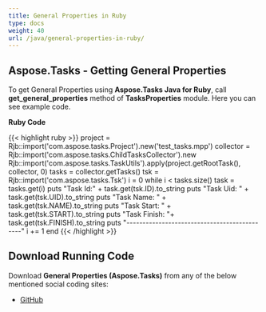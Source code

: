 ```yaml
---
title: General Properties in Ruby
type: docs
weight: 40
url: /java/general-properties-in-ruby/
---
```


## **Aspose.Tasks - Getting General Properties**
To get General Properties using **Aspose.Tasks Java for Ruby**, call **get_general_properties** method of **TasksProperties** module. Here you can see example code.

**Ruby Code**

{{< highlight ruby >}}
project = Rjb::import('com.aspose.tasks.Project').new('test_tasks.mpp')
collector = Rjb::import('com.aspose.tasks.ChildTasksCollector').new
Rjb::import('com.aspose.tasks.TaskUtils').apply(project.getRootTask(), collector, 0)
tasks = collector.getTasks()
tsk = Rjb::import('com.aspose.tasks.Tsk')
i = 0
while i < tasks.size()
    task = tasks.get(i)
    puts "Task Id:" + task.get(tsk.ID).to_string
    puts "Task Uid: " + task.get(tsk.UID).to_string
    puts "Task Name: " + task.get(tsk.NAME).to_string
    puts "Task Start: " + task.get(tsk.START).to_string
    puts "Task Finish: "+  task.get(tsk.FINISH).to_string
    puts "---------------------------------------------"
    i += 1
end
{{< /highlight >}}

## **Download Running Code**
Download **General Properties (Aspose.Tasks)** from any of the below mentioned social coding sites:

- [GitHub](https://github.com/aspose-tasks/Aspose.Tasks-for-Java/blob/master/Plugins/Aspose_Tasks_Java_for_Ruby/lib/asposetasksjava/Tasks/tasksproperties.rb)
